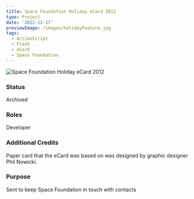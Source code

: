 ```yaml
---
title: Space Foundation Holiday eCard 2012
type: Project
date: '2012-12-17'
previewImage: /images/holidayFeature.jpg
tags:
  - ActionScript
  - Flash
  - eCard
  - Space Foundation
---
```

![Space Foundation Holiday eCard 2012](/images/holidayTop.jpg)

### Status

Archived

### Roles

Developer

### Additional Credits

Paper card that the eCard was based on was designed by graphic designer Phil Nowicki.

### Purpose

Sent to keep Space Foundation in touch with contacts
